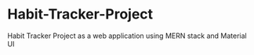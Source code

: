 # Habit-Tracker-Project
Habit Tracker Project as a web application using MERN stack and Material UI
